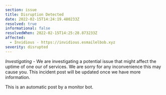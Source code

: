 ```yaml
---
section: issue
title: Disruption Detected
date: 2022-02-15T14:24:19.480233Z
resolved: true
informational: false
resolvedWhen: 2022-02-15T14:25:28.873233Z
affected:
  - Invidious - https://invidious.esmailelbob.xyz
severity: disrupted
---
```

*Investigating* - We are investigating a potential issue that might affect the uptime of one our of services. We are sorry for any inconvenience this may cause you. This incident post will be updated once we have more information.

This is an automatic post by a monitor bot.
        